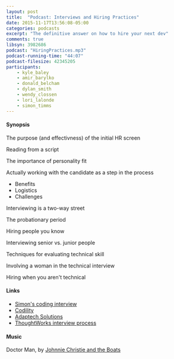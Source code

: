 ```yaml
---
layout: post
title:  "Podcast: Interviews and Hiring Practices"
date: 2015-11-17T13:56:08-05:00
categories: podcasts
excerpt: "The definitive answer on how to hire your next dev"
comments: true
libsyn: 3982686
podcast: "HiringPractices.mp3"
podcast-running-time: "44:07"
podcast-filesize: 42345205
participants: 
    - kyle_baley
    - amir_barylko
    - donald_belcham
    - dylan_smith
    - wendy_clossen
    - lori_lalonde
    - simon_timms
---
```



#### Synopsis

The purpose (and effectivness) of the initial HR screen

Reading from a script

The importance of personality fit

Actually working with the candidate as a step in the process

* Benefits
* Logistics
* Challenges

Interviewing is a two-way street

The probationary period

Hiring people you know

Interviewing senior vs. junior people

Techniques for evaluating technical skill

Involving a woman in the technical interview

Hiring when you aren't technical

#### Links
* [Simon's coding interview](https://github.com/Pacesetter/CodingTest)
* [Codility](https://codility.com/)
* [Adaptech Solutions](http://adaptechsolutions.ca/)
* [ThoughtWorks interview process](https://www.thoughtworks.com/insights/blog/most-difficult-it-interview-ive-ever-loved)

#### Music

Doctor Man, by [Johnnie Christie and the Boats](https://www.youtube.com/user/jwcchristie)

